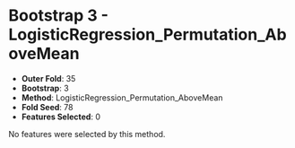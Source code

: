 # Bootstrap 3 - LogisticRegression_Permutation_AboveMean

- **Outer Fold**: 35
- **Bootstrap**: 3
- **Method**: LogisticRegression_Permutation_AboveMean
- **Fold Seed**: 78
- **Features Selected**: 0

No features were selected by this method.
